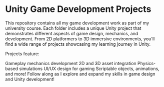 # Unity Game Development Projects

This repository contains all my game development work as part of my university course. Each folder includes a unique Unity project that demonstrates different aspects of game design, mechanics, and development. From 2D platformers to 3D immersive environments, you'll find a wide range of projects showcasing my learning journey in Unity.

Projects feature:

Gameplay mechanics development
2D and 3D asset integration
Physics-based simulations
UI/UX design for gaming
Scriptable objects, animations, and more!
Follow along as I explore and expand my skills in game design and Unity development!

